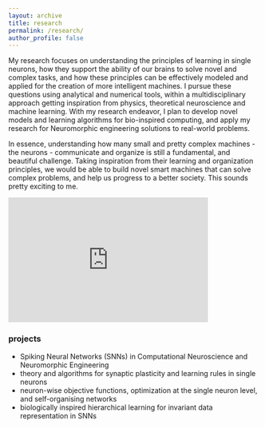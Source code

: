 ```yaml
---
layout: archive
title: research
permalink: /research/
author_profile: false
---
```


My research focuses on understanding the principles of learning in single neurons, how they support the ability of our brains to solve novel and complex tasks, and how these principles can be effectively modeled and applied for the creation of more intelligent machines. I pursue these questions using analytical and numerical tools, within a multidisciplinary approach getting inspiration from physics, theoretical neuroscience and machine learning. With my research endeavor, I plan to develop novel models and learning algorithms for bio-inspired computing, and apply my research for Neuromorphic engineering solutions to real-world problems. 

In essence, understanding how many small and pretty complex machines - the neurons - communicate and organize is still a fundamental, and beautiful challenge. Taking inspiration from their learning and organization principles, we would be able to build novel smart machines that can solve complex problems, and help us progress to a better society. This sounds pretty exciting to me.

<iframe src="https://giphy.com/embed/5h9EHCvA0OR2" width="400" height="250" frameBorder="0" allowFullScreen></iframe

---
### projects

- Spiking Neural Networks (SNNs) in Computational Neuroscience and Neuromorphic Engineering
- theory and algorithms for synaptic plasticity and learning rules in single neurons
- neuron-wise objective functions, optimization at the single neuron level, and self-organising networks
- biologically inspired hierarchical learning for invariant data representation in SNNs
